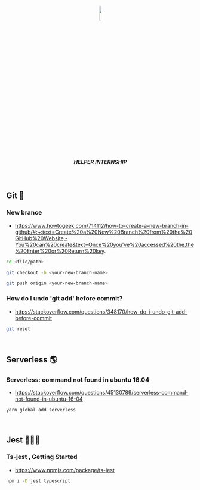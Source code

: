 <p align="center">
  <img width = 10% src="https://prod.cloud.rockstargames.com/crews/sc/5091/54158502/publish/emblem/emblem_512.png">
  <h5 align="center">HELPER INTERNSHIP</h5>
<!--   <h3 align="center">Helper-internship 🧚‍♂️ </h3> -->
</p>

<br />

## Git 🎃
### New brance 
- https://www.howtogeek.com/714112/how-to-create-a-new-branch-in-github/#:~:text=Create%20a%20New%20Branch%20from%20the%20GitHub%20Website,-You%20can%20create&text=Once%20you've%20accessed%20the,the%20Enter%20or%20Return%20key.
```bash
cd <file/path>

git checkout -b <your-new-branch-name>

git push origin <your-new-branch-name>
```

### How do I undo 'git add' before commit?
- https://stackoverflow.com/questions/348170/how-do-i-undo-git-add-before-commit
```bash
git reset
```

<br />

## Serverless 🌎
### Serverless: command not found in ubuntu 16.04
- https://stackoverflow.com/questions/45130789/serverless-command-not-found-in-ubuntu-16-04
```bash
yarn global add serverless
```

<br />

## Jest 🤹🏻‍♂️

### Ts-jest , Getting Started
- https://www.npmjs.com/package/ts-jest
```bash
npm i -D jest typescript	
```
